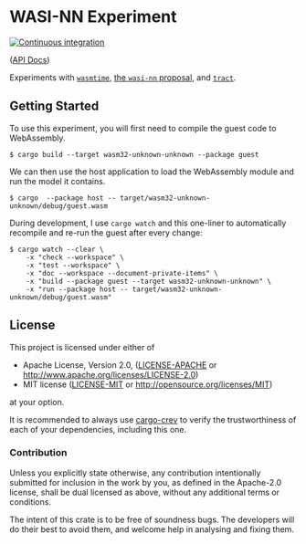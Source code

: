 # WASI-NN Experiment

[![Continuous integration](https://github.com/hotg-ai/wasi-nn-experiment/workflows/Continuous%20integration/badge.svg?branch=master)](https://github.com/hotg-ai/wasi-nn-experiment/actions)

([API Docs])

Experiments with [`wasmtime`][wasmtime], [the `wasi-nn` proposal][wasi-nn],
and [`tract`][tract].

## Getting Started

To use this experiment, you will first need to compile the guest code to
WebAssembly.

```shell
$ cargo build --target wasm32-unknown-unknown --package guest
```

We can then use the host application to load the WebAssembly module and
run the model it contains.

```shell
$ cargo  --package host -- target/wasm32-unknown-unknown/debug/guest.wasm
```

During development, I use `cargo watch` and this one-liner to automatically
recompile and re-run the guest after every change:

```shell
$ cargo watch --clear \
    -x "check --workspace" \
    -x "test --workspace" \
    -x "doc --workspace --document-private-items" \
    -x "build --package guest --target wasm32-unknown-unknown" \
    -x "run --package host -- target/wasm32-unknown-unknown/debug/guest.wasm"
```

## License

This project is licensed under either of

 * Apache License, Version 2.0, ([LICENSE-APACHE](LICENSE-APACHE.md) or
   http://www.apache.org/licenses/LICENSE-2.0)
 * MIT license ([LICENSE-MIT](LICENSE-MIT.md) or
   http://opensource.org/licenses/MIT)

at your option.

It is recommended to always use [cargo-crev][crev] to verify the
trustworthiness of each of your dependencies, including this one.

### Contribution

Unless you explicitly state otherwise, any contribution intentionally
submitted for inclusion in the work by you, as defined in the Apache-2.0
license, shall be dual licensed as above, without any additional terms or
conditions.

The intent of this crate is to be free of soundness bugs. The developers will
do their best to avoid them, and welcome help in analysing and fixing them.

[API Docs]: https://hotg-ai.github.io/wasi-nn-experiment
[crev]: https://github.com/crev-dev/cargo-crev
[wasmtime]: https://github.com/bytecodealliance/wasmtime
[wasi-nn]: https://github.com/WebAssembly/wasi-nn
[tract]: https://github.com/sonos/tract
